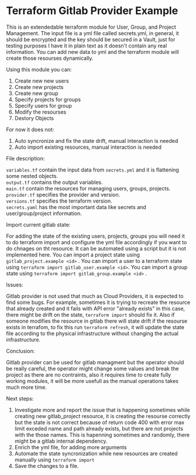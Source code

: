 # Terraform Gitlab Provider Example
This is an extendedable terraform module for User, Group, and Project Management. The input file is a yml file called secrets.yml, in general, it should be encrypted and the key should be secured in a Vault, just for testing purposes I have it in plain text as it doesn't contain any real information. You can add new data to yml and the terraform module will create those resourses dynamically.

Using this module you can:

1. Create new new users
2. Create new projects
3. Create new group
4. Specify projects for groups
5. Specify users for group
6. Modify the resourses
7. Destory Objects

For now it does not:
1. Auto syncronize and fix the state drift, manual interaction is needed
2. Auto import existing resources, manual interaction is needed 

File description:

`variables.tf` contain the input data from `secrets.yml` and it is flattening some nested objects.   
`output.tf` contains the output variables.  
`main.tf` contain the resources for managing users, groups, projects.  
`provider.tf` specifies the provider and version.  
`versions.tf` specifies the terraform version.  
`secrets.yaml` has the most important data like secrets and user/group/project information.

Import current gitlab state:

For adding the state of the existing users, projects, groups you will need it to do terraform import and configure the yml file accordingly if you want to do chnages on tht resource. It can be automated using a script but it is not implemented here. You can import a project state using `gitlab_project.example <id>` . You can import a user to a terraform state using `terraform import gitlab_user.example <id>`. You can import a group state using `terraform import gitlab_group.example <id>` .

Issues:

Gitlab provider is not used that much as Cloud Providers, it is expected to find some bugs. For example, sometimes it is trying to recreate the resource that already created and it fails with API error "already exists" in this case, there might be drift on the state, `terraform import` should fix it.
Also if someone modifies the resource in gitlab there will state drift if the resourse exists in terrafom, to fix this run `terraform refresh`, it will update the state file according to the physical infrastructure without changing the actual infrastructure.

Conclusion:

Gitlab provider can be used for gitlab managment but the operator should be really careful, the operator might change some values and break the project as there are no contraints, also it requires time to create fully working modules, it will be more usefull as the manual operations takes much more time. 

Next steps:

1. Investigate more and report the issue that is happening sometimes while creating new gitlab_project resource, it is creating the resourse correctly but the state is not correct because of return code 400 with error max limit exceded name and path already exists, but there are not projects with the those names. This is hapenning sometimes and randomly, there might be a gitlab internal dependency.
2. Enrich the yml file, for adding more arguments
3. Automate the state  syncronization while new resources are created manually using `terraform import`
4. Save the changes to a file.
